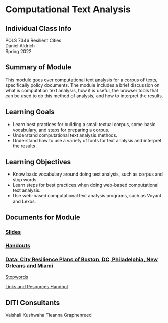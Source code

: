 # Computational Text Analysis

## Individual Class Info
POLS 7346 Resilient Cities
<br>
Daniel Aldrich
<br>
Spring 2022
<br>

## Summary of Module
This module goes over computational text analysis for a corpus of texts, specifically policy documents. The module includes a brief discussion on what is computation text analysis, how it is useful, the browser tools that can be used to do this method of analysis, and how to interpret the results.

## Learning Goals
- Learn best practices for building a small textual corpus, some basic vocabulary, and steps for preparing a corpus.
- Understand computational text analysis methods.
- Understand how to use a variety of tools for text analysis and interpret the results .

## Learning Objectives
- Know basic vocabulary around doing text analysis, such as corpus and stop words.
- Learn steps for best practices when doing web-based computational text analysis.
- Use web-based computational text analysis programs, such as Voyant and Lexos.

## Documents for Module

### [Slides](https://github.com/NULabNortheastern/digitalassignmentshowcase/blob/master/text_analysis/resilient_cities_spring2021-aldrich/slides/Resilient%20Cities_Text%20Analysis%20slides.pdf)

### [Handouts](https://github.com/NULabNortheastern/digitalassignmentshowcase/blob/master/text_analysis/resilient_cities_spring2021-aldrich/slides/Resilient%20Cities_Text%20Analysis%20slides.pdf)

### [Data: City Resilience Plans of Boston, DC, Philadelphia, New Orleans and Miami](https://github.com/NULabNortheastern/digitalassignmentshowcase/tree/master/text_analysis/resilient_cities_spring2021-aldrich/data)

[Stopwords](https://github.com/NULabNortheastern/digitalassignmentshowcase/blob/master/text_analysis/resilient_cities_spring2021-aldrich/stopwords.txt)

[Links and Resources Handout](https://github.com/NULabNortheastern/digitalassignmentshowcase/tree/master/text_analysis/resilient_cities_spring2021-aldrich/handouts)

## DITI Consultants
Vaishali Kushwaha 
Tieanna Graphenreed
